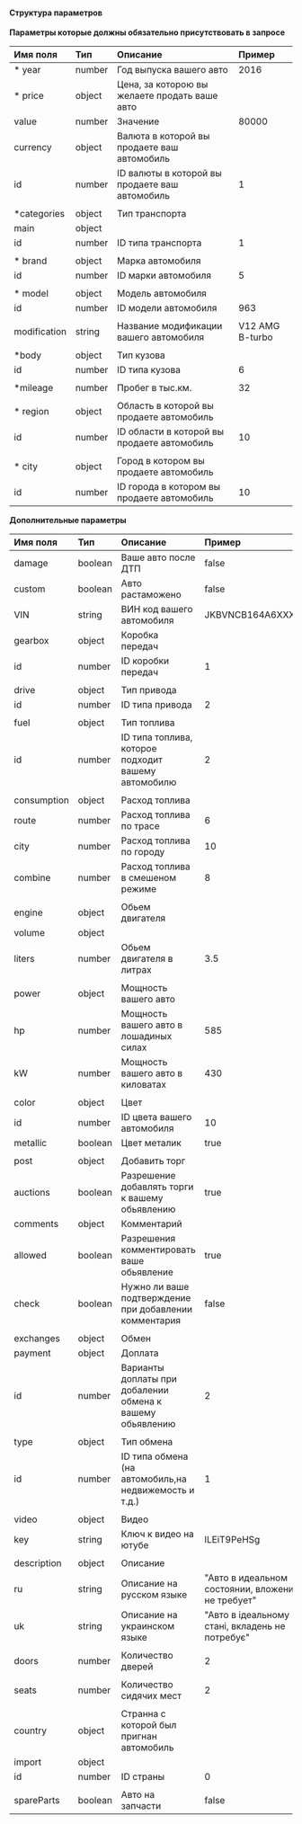 #### Структура параметров


**Параметры которые должны обязательно присутствовать в запросе**

|  Имя поля	           | Тип        | Описание   | Пример       |
|:--------------------|:-----------|:------------|:----|
|   * year             |   number    | Год выпуска вашего авто |    2016     |
|   * price           |   object   | Цена, за которою вы желаете продать ваше авто  |                      |
|    value            |   number   | Значение           |     80000                 |
|    currency         |   object   | Валюта в которой вы продаете ваш автомобиль |                      |
|    id               |   number   | ID валюты в которой вы продаете ваш автомобиль |      1                |
|                     |            |                     |                      |
|    *categories      |   object   |  Тип транспорта |                      |
|    main             |   object   |   |                      |
|    id               |   number   |  ID типа транспорта |       1               |
|                     |            |                     |                      |
|   * brand           |   object   |  Марка автомобиля    |                      |
|    id               |   number   |  ID марки автомобиля    |      5                |
|                     |            |                     |                      |
|   * model           |   object   |   Модель автомобиля         |                      |
|    id               |   number   |  ID модели автомобиля          |      963                |
|                     |            |                     |                      |
|    modification     |   string   | Название модификации вашего автомобиля     |      V12 AMG B-turbo               |
|                     |            |                     |                      |
|    *body            |   object   |  Тип кузова     |                      |
|    id               |   number   |  ID типа кузова     |        6             |
|                     |            |                     |                      |
|    *mileage         |   number   |    Пробег в тыс.км. |       32               |
|                     |            |                     |                      |
|   * region          |   object   | Область в которой вы продаете автомобиль|                          |
|    id               |   number   | ID области в которой вы продаете автомобиль|           10               |
|                     |            |                     |                      |
|   * city            |   object   | Город в котором вы продаете автомобиль |                          |
|    id               |   number   | ID города в котором вы продаете автомобиль |           10               |

**Дополнительные параметры**

|  Имя поля	           | Тип              | Описание    |Пример       |
|:--------------------|:------------------|:------------|:----|
|    damage           |   boolean   | Ваше авто после ДТП  |       false    |
|    custom           |   boolean   | Авто растаможено     |       false    |
|    VIN              |   string   | ВИН код вашего автомобиля   |       JKBVNCB164A6XXXX               |
|    gearbox          |   object   | Коробка передач          |                      |
|    id               |   number   | ID коробки передач          |          1            |
|                     |            |                             |                      |
|    drive            |   object   | Тип привода             |                      |
|    id               |   number   | ID типа привода             |          2            |
|                     |            |                             |                      |
|    fuel             |   object   | Тип топлива                 |                      |
|    id               |   number   | ID типа топлива, которое подходит вашему автомобилю |         2             |
|                     |            |                             |                      |
|    consumption      |   object   | Расход топлива    |                      |
|    route            |   number   | Расход топлива по трасе     |        6              |
|    city             |   number   | Расход топлива по городу    |         10             |
|    combine          |   number   | Расход топлива в смешеном режиме |       8               |
|                     |            |           |                      |
|    engine           |   object   | Обьем двигателя         |                      |
|    volume           |   object   |                             |                      |
|    liters           |   number   | Обьем двигателя в литрах         |        3.5             |
|                     |            |                                  |                      |
|    power            |   object   | Мощность вашего авто         |                      |
|    hp               |   number   | Мощность вашего авто в лошадиных силах |       585               |
|    kW               |   number   | Мощность вашего авто в киловатах        |        430              |
|                     |            |                               |                      |
|    color            |   object   | Цвет                          |                      |
|    id               |   number   | ID цвета вашего автомобиля    |      10                |
|    metallic         |   boolean  | Цвет металик                  |      true                |
|                     |            |                               |                      |
|    post             |   object   | Добавить торг                              |                      |
|    auctions         |   boolean  | Разрешение добавлять торги к вашему обьявлению       |      true                |
|    comments         |   object   | Комментарий                             |                      |
|    allowed          |   boolean  | Разрешения комментировать ваше обьявление            |         true             |
|    check            |   boolean  | Нужно ли ваше подтверждение при добавлении комментария |        false              |
|                     |            |                               |                      |
|    exchanges        |   object   | Обмен                               |                      |
|    payment          |   object   | Доплата                             |                      |
|    id               |   number   | Варианты доплаты при добалении обмена к вашему обьявлению |        2              |
|                     |            |                               |                      |
|    type             |   object   | Тип обмена                              |                      |
|    id               |   number   | ID типа обмена (на автомобиль,на недвижемость и т.д.)    |          1            |
|                     |            |                               |                      |
|    video            |   object   | Видео                             |                      |
|    key              |   string   | Ключ к видео на ютубе         |   lLEiT9PeHSg        |
|                     |            |                               |                      |
|    description      |   object   | Описание                             |                      |
|    ru               |   string   | Описание на русском языке     |   "Авто в идеальном состоянии, вложений не требует"                   |
|    uk               |   string   | Описание на украинском языке  |   "Авто в ідеальному стані, вкладень не потребує"                   |
|                     |            |                               |                      |
|    doors            |   number   | Количество дверей             |         2             |
|                     |            |                               |                      |
|    seats            |   number   | Количество сидячих мест       |          2            |
|                     |            |                               |                      |
|    country          |   object   |Странна с которой был пригнан автомобиль |                      |
|    import           |   object   |                               |                      |
|    id               |   number   | ID страны                               |          0            |
|                     |            |                               |                      |
|    spareParts       |   boolean  | Авто на запчасти          |         false             |
